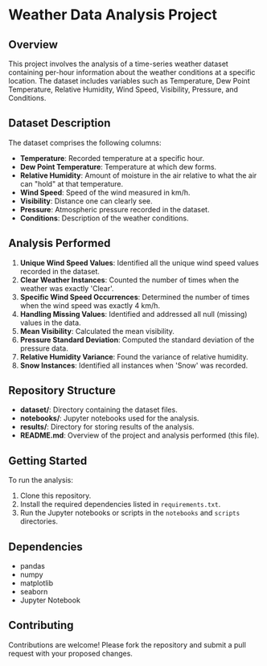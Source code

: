 # Weather Data Analysis Project

## Overview
This project involves the analysis of a time-series weather dataset containing per-hour information about the weather conditions at a specific location. The dataset includes variables such as Temperature, Dew Point Temperature, Relative Humidity, Wind Speed, Visibility, Pressure, and Conditions.

## Dataset Description
The dataset comprises the following columns:
- **Temperature**: Recorded temperature at a specific hour.
- **Dew Point Temperature**: Temperature at which dew forms.
- **Relative Humidity**: Amount of moisture in the air relative to what the air can "hold" at that temperature.
- **Wind Speed**: Speed of the wind measured in km/h.
- **Visibility**: Distance one can clearly see.
- **Pressure**: Atmospheric pressure recorded in the dataset.
- **Conditions**: Description of the weather conditions.

## Analysis Performed
1. **Unique Wind Speed Values**: Identified all the unique wind speed values recorded in the dataset.
2. **Clear Weather Instances**: Counted the number of times when the weather was exactly 'Clear'.
3. **Specific Wind Speed Occurrences**: Determined the number of times when the wind speed was exactly 4 km/h.
4. **Handling Missing Values**: Identified and addressed all null (missing) values in the data.
5. **Mean Visibility**: Calculated the mean visibility.
6. **Pressure Standard Deviation**: Computed the standard deviation of the pressure data.
7. **Relative Humidity Variance**: Found the variance of relative humidity.
8. **Snow Instances**: Identified all instances when 'Snow' was recorded.

## Repository Structure
- **dataset/**: Directory containing the dataset files.
- **notebooks/**: Jupyter notebooks used for the analysis.
- **results/**: Directory for storing results of the analysis.
- **README.md**: Overview of the project and analysis performed (this file).

## Getting Started
To run the analysis:
1. Clone this repository.
2. Install the required dependencies listed in `requirements.txt`.
3. Run the Jupyter notebooks or scripts in the `notebooks` and `scripts` directories.

## Dependencies
- pandas
- numpy
- matplotlib
- seaborn
- Jupyter Notebook

## Contributing
Contributions are welcome! Please fork the repository and submit a pull request with your proposed changes.
